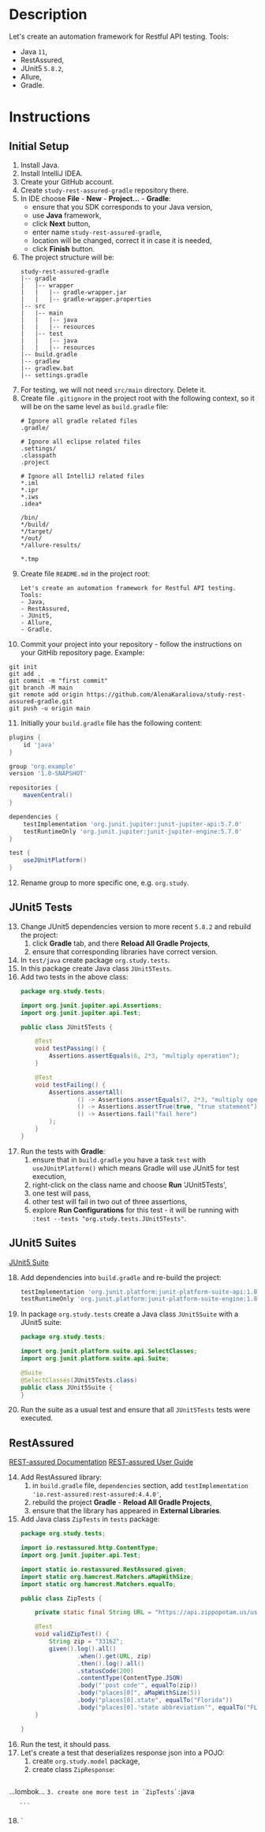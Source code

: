 # Description
Let's create an automation framework for Restful API testing. Tools:
- Java `11`,
- RestAssured,
- JUnit5 `5.8.2`,
- Allure,
- Gradle.

# Instructions

## Initial Setup
1. Install Java.
2. Install IntelliJ IDEA.
3. Create your GitHub account.
4. Create `study-rest-assured-gradle` repository there.
5. In IDE choose **File** - **New** - **Project...** - **Gradle**:
   - ensure that you SDK corresponds to your Java version,
   - use **Java** framework,
   - click **Next** button,
   - enter name `study-rest-assured-gradle`,
   - location will be changed, correct it in case it is needed,
   - click **Finish** button.
6. The project structure will be:
   ```
   study-rest-assured-gradle
   |-- gradle
   |   |-- wrapper
   |   |   |-- gradle-wrapper.jar
   |   |   |-- gradle-wrapper.properties
   |-- src
   |   |-- main
   |   |   |-- java
   |   |   |-- resources
   |   |-- test
   |   |   |-- java
   |   |   |-- resources
   |-- build.gradle
   |-- gradlew
   |-- gradlew.bat
   |-- settings.gradle
   ```
7. For testing, we will not need `src/main` directory. Delete it.
8. Create file `.gitignore` in the project root with the following context, so it will be on the same level as `build.gradle` file:
   ```gitignore
   # Ignore all gradle related files
   .gradle/
   
   # Ignore all eclipse related files
   .settings/
   .classpath
   .project
   
   # Ignore all IntelliJ related files
   *.iml
   *.ipr
   *.iws
   .idea*
   
   /bin/
   */build/
   */target/
   */out/
   */allure-results/
   
   *.tmp
   ```
9. Create file `README.md` in the project root:
   ```
   Let's create an automation framework for Restful API testing. Tools:
   - Java,
   - RestAssured,
   - JUnit5,
   - Allure,
   - Gradle.
   ```
10. Commit your project into your repository - follow the instructions on your GitHib repository page. Example:
   ```shell
   git init
   git add .
   git commit -m "first commit"
   git branch -M main
   git remote add origin https://github.com/AlenaKaraliova/study-rest-assured-gradle.git
   git push -u origin main
   ```
11. Initially your `build.gradle` file has the following content:
   ```groovy
   plugins {
       id 'java'
   }
   
   group 'org.example'
   version '1.0-SNAPSHOT'
   
   repositories {
       mavenCentral()
   }
   
   dependencies {
       testImplementation 'org.junit.jupiter:junit-jupiter-api:5.7.0'
       testRuntimeOnly 'org.junit.jupiter:junit-jupiter-engine:5.7.0'
   }
   
   test {
       useJUnitPlatform()
   }
   ```
12. Rename group to more specific one, e.g. `org.study`.

## JUnit5 Tests

13. Change JUnit5 dependencies version to more recent `5.8.2` and rebuild the project:
    1. click **Gradle** tab, and there **Reload All Gradle Projects**,
    2. ensure that corresponding libraries have correct version.
14. In `test/java` create package `org.study.tests`.
15. In this package create Java class `JUnit5Tests`.
16. Add two tests in the above class:
    ```java
    package org.study.tests;
    
    import org.junit.jupiter.api.Assertions;
    import org.junit.jupiter.api.Test;
    
    public class JUnit5Tests {
    
        @Test
        void testPassing() {
            Assertions.assertEquals(6, 2*3, "multiply operation");
        }
    
        @Test
        void testFailing() {
            Assertions.assertAll(
                    () -> Assertions.assertEquals(7, 2*3, "multiply operation"),
                    () -> Assertions.assertTrue(true, "true statement"),
                    () -> Assertions.fail("fail here")
            );
        }
    }
    ```
17. Run the tests with **Gradle**:
    1. ensure that in `build.gradle` you have a task `test` with `useJUnitPlatform()` which means Gradle will use JUnit5 for test execution,
    2. right-click on the class name and choose **Run** 'JUnit5Tests',
    3. one test will pass,
    4. other test will fail in two out of three assertions,
    5. explore **Run Configurations** for this test - it will be running with `:test --tests "org.study.tests.JUnit5Tests"`.

## JUnit5 Suites

[JUnit5 Suite](https://junit.org/junit5/docs/current/user-guide/#junit-platform-suite-engine)

18. Add dependencies into `build.gradle` and re-build the project:
    ```groovy
    testImplementation 'org.junit.platform:junit-platform-suite-api:1.8.2'
    testRuntimeOnly 'org.junit.platform:junit-platform-suite-engine:1.8.2'
    ```
19. In package `org.study.tests` create a Java class `JUnit5Suite` with a JUnit5 suite:
    ```java
    package org.study.tests;
    
    import org.junit.platform.suite.api.SelectClasses;
    import org.junit.platform.suite.api.Suite;
    
    @Suite
    @SelectClasses(JUnit5Tests.class)
    public class JUnit5Suite {
    }
    ```
20. Run the suite as a usual test and ensure that all `JUnit5Tests` tests were executed.

## RestAssured

[REST-assured Documentation](https://rest-assured.io/)
[REST-assured User Guide](https://github.com/rest-assured/rest-assured/wiki/Usage)

14. Add RestAssured library: 
    1. in `build.gradle` file, `dependencies` section, add `testImplementation 'io.rest-assured:rest-assured:4.4.0'`,
    2. rebuild the project **Gradle** - **Reload All Gradle Projects**,
    3. ensure that the library has appeared in **External Libraries**.
15. Add Java class `ZipTests` in `tests` package:
    ```java
    package org.study.tests;
    
    import io.restassured.http.ContentType;
    import org.junit.jupiter.api.Test;
    
    import static io.restassured.RestAssured.given;
    import static org.hamcrest.Matchers.aMapWithSize;
    import static org.hamcrest.Matchers.equalTo;
    
    public class ZipTests {
    
        private static final String URL = "https://api.zippopotam.us/us/{zip}";
    
        @Test
        void validZipTest() {
            String zip = "33162";
            given().log().all()
                    .when().get(URL, zip)
                    .then().log().all()
                    .statusCode(200)
                    .contentType(ContentType.JSON)
                    .body("'post code'", equalTo(zip))
                    .body("places[0]", aMapWithSize(5))
                    .body("places[0].state", equalTo("Florida"))
                    .body("places[0].'state abbreviation'", equalTo("FL"));
        }
    
    }
    ```
16. Run the test, it should pass.
17. Let's create a test that deserializes response json into a POJO:
    1. create `org.study.model` package,
    2. create class `ZipResponse`:
       ```java
...lombok...
       ```
    3. create one more test in `ZipTests`:
       ```java

       ```
18. 
    `
 
